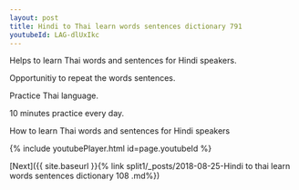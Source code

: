 ```yaml
---
layout: post
title: Hindi to Thai learn words sentences dictionary 791 
youtubeId: LAG-dlUxIkc
---
```

 
 
Helps to learn Thai words and sentences for Hindi speakers.

Opportunitiy to repeat the words sentences. 

Practice Thai language. 
 
10 minutes practice every day. 
 
How to learn Thai words and sentences for Hindi speakers 
 
{% include youtubePlayer.html id=page.youtubeId %}
 
 
[Next]({{ site.baseurl }}{% link  split1/_posts/2018-08-25-Hindi to thai learn words sentences dictionary 108 .md%})
 
